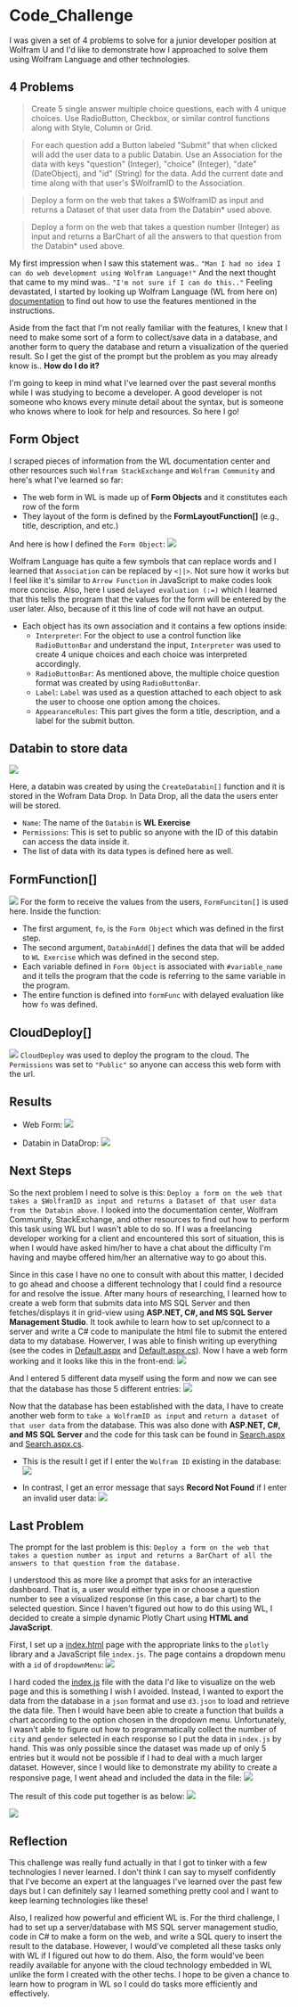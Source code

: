 # Code_Challenge

I was given a set of 4 problems to solve for a junior developer position at Wolfram U and I'd like to demonstrate how I approached to solve them using Wolfram Language and other technologies.

## 4 Problems

> Create 5 single answer multiple choice questions, each with 4 unique choices. Use RadioButton, Checkbox, or similar control functions along with Style, Column or Grid.

> For each question add a Button labeled "Submit" that when clicked will add the user data to a public Databin. Use an Association for the data with keys "question" (Integer), "choice" (Integer), "date" (DateObject), and "id" (String) for the data. Add the current date and time along with that user's $WolframID to the Association.

> Deploy a form on the web that takes a $WolframID as input and returns a Dataset of that user data from the Databin\* used above.

> Deploy a form on the web that takes a question number (Integer) as input and returns a BarChart of all the answers to that question from the Databin\* used above.

My first impression when I saw this statement was.. `"Man I had no idea I can do web development using Wolfram Language!"` And the next thought that came to my mind was.. `"I'm not sure if I can do this.."` Feeling devastated, I started by looking up Wolfram Language (WL from here on) [documentation]("https://reference.wolfram.com/language/") to find out how to use the features mentioned in the instructions.

Aside from the fact that I'm not really familiar with the features, I knew that I need to make some sort of a form to collect/save data in a database, and another form to query the database and return a visualization of the queried result. So I get the gist of the prompt but the problem as you may already know is.. **How do I do it?**

I'm going to keep in mind what I've learned over the past several months while I was studying to become a developer. A good developer is not someone who knows every minute detail about the syntax, but is someone who knows where to look for help and resources. So here I go!

## Form Object

I scraped pieces of information from the WL documentation center and other resources such `Wolfram StackExchange` and `Wolfram Community` and here's what I've learned so far:

- The web form in WL is made up of **Form Objects** and it constitutes each row of the form
- They layout of the form is defined by the **FormLayoutFunction[]** (e.g., title, description, and etc.)

And here is how I defined the `Form Object`:
![](Resources/formObject.png)

Wolfram Language has quite a few symbols that can replace words and I learned that `Association` can be replaced by `<||>`. Not sure how it works but I feel like it's similar to `Arrow Function` in JavaScript to make codes look more concise. Also, here I used `delayed evaluation (:=)` which I learned that this tells the program that the values for the form will be entered by the user later. Also, because of it this line of code will not have an output.

- Each object has its own association and it contains a few options inside:
  - `Interpreter`: For the object to use a control function like `RadioButtonBar` and understand the input, `Interpreter` was used to create 4 unique choices and each choice was interpreted accordingly.
  - `RadioButtonBar`: As mentioned above, the multiple choice question format was created by using `RadioButtonBar`.
  - `Label`: `Label` was used as a question attached to each object to ask the user to choose one option among the choices.
  - `AppearanceRules`: This part gives the form a title, description, and a label for the submit button.

## Databin to store data

![](Resources/CreateDataBin.png)

Here, a databin was created by using the `CreateDatabin[]` function and it is stored in the Wofram Data Drop. In Data Drop, all the data the users enter will be stored.

- `Name`: The name of the `Databin` is **WL Exercise**
- `Permissions`: This is set to public so anyone with the ID of this databin can access the data inside it.
- The list of data with its data types is defined here as well.

## FormFunction[]

![](Resources/formFunction.png)
For the form to receive the values from the users, `FormFunciton[]` is used here. Inside the function:

- The first argument, `fo`, is the `Form Object` which was defined in the first step.
- The second argument, `DatabinAdd[]` defines the data that will be added to `WL Exercise` which was defined in the second step.
- Each variable defined in `Form Object` is associated with `#variable_name` and it tells the program that the code is referring to the same variable in the program.
- The entire function is defined into `formFunc` with delayed evaluation like how `fo` was defined.

## CloudDeploy[]

![](Resources/CloudDeploy.png)
`CloudDeploy` was used to deploy the program to the cloud. The `Permissions` was set to `"Public"` so anyone can access this web form with the url.

## Results

- Web Form:
  ![](Resources/WebForm.png)

- Databin in DataDrop:
  ![](Resources/DataDrop.png)

## Next Steps

So the next problem I need to solve is this: `Deploy a form on the web that takes a $WolframID as input and returns a Dataset of that user data from the Databin above`. I looked into the documentation center, Wolfram Community, StackExchange, and other resources to find out how to perform this task using WL but I wasn't able to do so. If I was a freelancing developer working for a client and encountered this sort of situation, this is when I would have asked him/her to have a chat about the difficulty I'm having and maybe offered him/her an alternative way to go about this.

Since in this case I have no one to consult with about this matter, I decided to go ahead and choose a different technology that I could find a resource for and resolve the issue. After many hours of researching, I learned how to create a web form that submits data into MS SQL Server and then fetches/displays it in grid-view using **ASP.NET, C#, and MS SQL Server Management Studio**. It took awhile to learn how to set up/connect to a server and write a C# code to manipulate the html file to submit the entered data to my database. Howerver, I was able to finish writing up everything (see the codes in [Default.aspx](https://github.com/wonhee3472/Code_Challenge/blob/main/Default.aspx) and [Default.aspx.cs](https://github.com/wonhee3472/Code_Challenge/blob/main/Default.aspx.cs)). Now I have a web form working and it looks like this in the front-end:
![](Resources/aspx_webform.png)

And I entered 5 different data myself using the form and now we can see that the database has those 5 different entries:
![](Resources/database_input.png)

Now that the database has been established with the data, I have to create another web form to `take a WolframID as input` and `return a dataset of that user data` from the database. This was also done with **ASP.NET, C#, and MS SQL Server** and the code for this task can be found in [Search.aspx](https://github.com/wonhee3472/Code_Challenge/blob/main/Search.aspx) and [Search.aspx.cs](https://github.com/wonhee3472/Code_Challenge/blob/main/Search.aspx.cs).

- This is the result I get if I enter the `Wolfram ID` existing in the database:
  ![](Resources/user_dataset.png)

- In contrast, I get an error message that says **Record Not Found** if I enter an invalid user data:
  ![](Resources/user_dataset_none.png)

## Last Problem

The prompt for the last problem is this: `Deploy a form on the web that takes a question number as input and returns a BarChart of all the answers to that question from the database.`

I understood this as more like a prompt that asks for an interactive dashboard. That is, a user would either type in or choose a question number to see a visualized response (in this case, a bar chart) to the selected question. Since I haven't figured out how to do this using WL, I decided to create a simple dynamic Plotly Chart using **HTML and JavaScript**.

First, I set up a [index.html](https://github.com/wonhee3472/Code_Challenge/blob/main/index.html) page with the appropriate links to the `plotly` library and a JavaScript file `index.js`. The page contains a dropdown menu with a `id` of `dropdownMenu`:
![](Resources/index_html.png)

I hard coded the [index.js](https://github.com/wonhee3472/Code_Challenge/blob/main/index.js) file with the data I'd like to visualize on the web page and this is something I wish I avoided. Instead, I wanted to export the data from the database in a `json` format and use `d3.json` to load and retrieve the data file. Then I would have been able to create a function that builds a chart according to the option chosen in the dropdown menu. Unfortunately, I wasn't able to figure out how to programmatically collect the number of `city` and `gender` selected in each response so I put the data in `index.js` by hand. This was only possible since the dataset was made up of only 5 entries but it would not be possible if I had to deal with a much larger dataset. However, since I would like to demonstrate my ability to create a responsive page, I went ahead and included the data in the file:
![](Resources/index_js.png)

The result of this code put together is as below:
![](Resources/gender_barchart.png)

![](Resources/favorite_city_barchart.png)

## Reflection

This challenge was really fund actually in that I got to tinker with a few technologies I never learned. I don't think I can say to myself confidently that I've become an expert at the languages I've learned over the past few days but I can definitely say I learned something pretty cool and I want to keep learning technologies like these!

Also, I realized how powerful and efficient WL is. For the third challenge, I had to set up a server/database with MS SQL server management studio, code in C# to make a form on the web, and write a SQL query to insert the result to the database. However, I would've completed all these tasks only with WL if I figured out how to do them. Also, the form would've been readily available for anyone with the cloud technology embedded in WL unlike the form I created with the other techs. I hope to be given a chance to learn how to program in WL so I could do tasks more efficiently and effectively.
